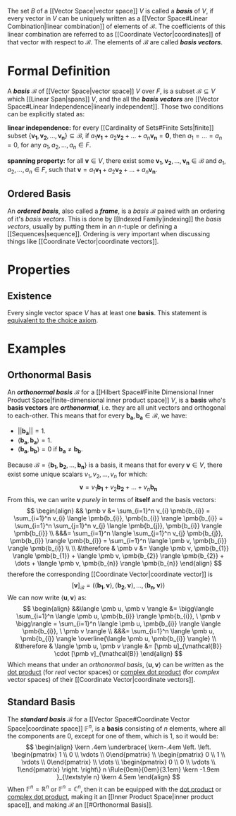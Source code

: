 The set $B$ of a [[Vector Space|vector space]] $V$ is called a ***basis*** of $V$, if every vector in $V$ can be uniquely written as a [[Vector Space#Linear Combination|linear combination]] of elements of $\mathcal{B}$. The coefficients of this linear combination are referred to as [[Coordinate Vector|coordinates]] of that vector with respect to $\mathcal{B}$. The elements of $\mathcal{B}$ are called ***basis vectors***.

# Formal Definition
A ***basis*** $\mathcal{B}$ of [[Vector Space|vector space]] $V$ over $F$, is a subset $\mathcal{B} \subseteq V$ which [[Linear Span|spans]] $V$, and the all the ***basis vectors*** are [[Vector Space#Linear Independence|linearly independent]]. Those two conditions can be explicitly stated as:

**linear independence:** for every [[Cardinality of Sets#Finite Sets|finite]] subset $\{ \pmb{v_{1}},\pmb{v_{2}},\dots,\pmb{v_{n}} \} \subseteq \mathcal{B}$, if $a_{1}\pmb{v_{1}} + a_{2}\pmb{v_{2}} + \dots + a_{n}\pmb{v_{n}} = \pmb 0$, then $a_{1} = \dots = a_{n} = 0$, for any $a_{1},a_{2},\dots,a_{n} \in F$.

**spanning property:** for all $\pmb v \in V$, there exist some $\pmb{v_{1}},\pmb{v_{2}},\dots,\pmb{v_{n}} \in \mathcal{B}$ and $a_{1},a_{2},\dots,a_{n} \in F$, such that $\pmb v = a_{1}\pmb{v_{1}} + a_{2}\pmb{v_{2}} + \dots + a_{n}\pmb{v_{n}}$.

## Ordered Basis
An ***ordered basis***, also called a ***frame***, is a *basis* $\mathcal{B}$ paired with an ordering of it's *basis vectors*. This is done by [[Indexed Family|indexing]] the *basis vectors*, usually by putting them in an $n$-tuple or defining a [[Sequences|sequence]]. Ordering is very important when discussing things like [[Coordinate Vector|coordinate vectors]].

# Properties
## Existence
Every single vector space $V$ has at least one **basis**. This statement is [equivalent to the choice axiom](https://en.wikipedia.org/wiki/Basis_(linear_algebra)#Proof_that_every_vector_space_has_a_basis).

# Examples
## Orthonormal Basis
An ***orthonormal basis*** $\mathcal{B}$ for a [[Hilbert Space#Finite Dimensional Inner Product Space|finite-dimensional inner product space]] $V$, is a **basis** who's **basis vectors** are ***orthonormal***, i.e. they are all unit vectors and orthogonal to each-other. This means that for every $\pmb {b_{a}}, \pmb {b_{a}} \in \mathcal{B}$, we have:
- $\lvert \lvert \pmb{b_{a}} \rvert \rvert = 1$.
- $\langle \pmb{b_{a}},\pmb{b_{a}}\rangle = 1$.
- $\langle \pmb{b_{a}},\pmb{b_{b}}\rangle = 0$ if $\pmb{b_{a}} \ne \pmb{b_{b}}$.

Because $\mathcal{B} = \{ \pmb {b_{1}}, \pmb {b_{2}}, \dots, \pmb {b_{n}} \}$ is a basis, it means that for every $\pmb v \in V$, there exist some unique scalars $v_{1}, v_{2},\dots,v_{n}$ for which: $$\pmb v = v_{1} \pmb{b_{1}} + v_{2} \pmb{b_{2}} + \dots + v_{n} \pmb{b_{n}}$$From this, we can write $\pmb v$ *purely* in terms of **itself** and the basis vectors:
$$
\begin{align}
&& \pmb v &= \sum_{i=1}^n v_{i} \pmb{b_{i}} = \sum_{i=1}^n v_{i} \langle \pmb{b_{i}}, \pmb{b_{i}} \rangle \pmb{b_{i}} = \sum_{i=1}^n \sum_{j=1}^n v_{j} \langle \pmb{b_{j}}, \pmb{b_{i}} \rangle \pmb{b_{i}} \\
&&&= \sum_{i=1}^n \langle \sum_{j=1}^n v_{j} \pmb{b_{j}}, \pmb{b_{i}} \rangle \pmb{b_{i}} = \sum_{i=1}^n \langle \pmb v, \pmb{b_{i}} \rangle \pmb{b_{i}} \\ \\
&\therefore & \pmb v &= \langle \pmb v, \pmb{b_{1}} \rangle \pmb{b_{1}} + \langle \pmb v, \pmb{b_{2}} \rangle \pmb{b_{2}} + \dots + \langle \pmb v, \pmb{b_{n}} \rangle \pmb{b_{n}}
\end{align}
$$
therefore the corresponding [[Coordinate Vector|coordinate vector]] is $$[\pmb v]_{\mathcal{B}} = \bigg(\langle \pmb{b_{1}}, \pmb v \rangle, \langle \pmb{b_{2}}, \pmb v \rangle, \dots, \langle \pmb{b_{n}}, \pmb v \rangle \bigg)$$We can now write $\langle \pmb u, \pmb v \rangle$ as:
$$
\begin{align}
&&\langle \pmb u, \pmb v \rangle &= \bigg\langle \sum_{i=1}^n \langle \pmb u, \pmb{b_{i}} \rangle \pmb{b_{i}}, \ \pmb v \bigg\rangle
= \sum_{i=1}^n \langle \pmb u, \pmb{b_{i}} \rangle \langle \pmb{b_{i}}, \ \pmb v \rangle \\
&&&= \sum_{i=1}^n \langle \pmb u, \pmb{b_{i}} \rangle \overline{\langle \pmb u, \pmb{b_{i}} \rangle} \\
&\therefore & \langle \pmb u, \pmb v \rangle &= [\pmb u]_{\mathcal{B}} \cdot [\pmb v]_{\mathcal{B}}
\end{align}
$$
Which means that under an *orthonormal basis*, $\langle \pmb u, \pmb v \rangle$ can be written as the [dot product](https://en.wikipedia.org/wiki/Dot_product#Coordinate_definition) (for *real* vector spaces) or [complex dot product](https://en.wikipedia.org/wiki/Dot_product#Complex_vectors) (for *complex* vector spaces) of their [[Coordinate Vector|coordinate vectors]].

## Standard Basis
The ***standard basis*** $\mathcal{B}$ for a [[Vector Space#Coordinate Vector Space|coordinate space]] $\mathbb{F}^n$, is a **basis** consisting of $n$ elements, where all the components are $0$, except for one of them, which is $1$, so it would be:
$$
\begin{align}
\kern .4em
    \underbrace{
      \kern-.4em
      \left.
      \left.
        \begin{pmatrix} 1 \\ 0 \\ \vdots \\ 0\end{pmatrix} \\
        \begin{pmatrix} 0 \\ 1 \\ \vdots \\ 0\end{pmatrix} \\ \dots \\
        \begin{pmatrix} 0 \\ 0 \\ \vdots \\ 1\end{pmatrix}
      \right.    
      \right\} n
      \Rule{0em}{0em}{3.1em}
      \kern -1.9em
    }_{\textstyle n}
\kern 4.5em
\end{align}
$$
When $\mathbb{F}^n = \mathbb{R}^n$ or $\mathbb{F}^n = \mathbb{C}^n$, then it can be equipped with the [dot product](https://en.wikipedia.org/wiki/Dot_product#Coordinate_definition) or [complex dot product](https://en.wikipedia.org/wiki/Dot_product#Complex_vectors), making it an [[Inner Product Space|inner product space]], and making $\mathcal{B}$ an [[#Orthonormal Basis]].